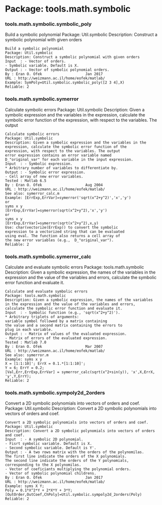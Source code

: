 # Package: tools.math.symbolic


### tools.math.symbolic.symbolic_poly

Build a symbolic polynomial Package: Util.symbolic Description: Construct a symbolic polynomial with given orders


    
    Build a symbolic polynomial  
    Package: Util.symbolic  
    Description: Construct a symbolic polynomial with given orders  
    Input  : - Vector of orders.  
    - Symbolic variable. Default is X.  
    Output : - Vector of symbolic polynomial orders.  
    By : Eran O. Ofek                    Jan 2017  
    URL : http://weizmann.ac.il/home/eofek/matlab/  
    Example: SymPoly=Util.symbolic.symbolic_poly([2 3 4],X)  
    Reliable: 2  
      
### tools.math.symbolic.symerror

Calculate symbolic errors Package: Util.symbolic Description: Given a symbolic expression and the variables in the expression, calculate the symbolic error function of the expression, with respect to the variables. The output


    
    Calculate symbolic errors  
    Package: Util.symbolic  
    Description: Given a symbolic expression and the variables in the  
    expression, calculate the symbolic error function of the  
    expression, with respect to the variables. The output  
    error expression contains an error variable named  
    D_"original_var" for each variable in the input expression.  
    Input  : - Symbolic expression.  
    * Arbitrary number of variables to differentiate by.  
    Output : - Symbolic error expression.  
    - Cell array of new error variables.  
    Tested : Matlab 6.5  
    By : Eran O. Ofek                    Aug 2004  
    URL : http://weizmann.ac.il/home/eofek/matlab/  
    See also: symerror_calc.m  
    Example: [ErrExp,ErrVar]=symerror('sqrt(x^2+y^2)','x','y')  
    or  
    syms x y  
    [ErrExp,ErrVar]=symerror(sqrt(x^2+y^2),'x','y')  
    or  
    syms x y  
    [ErrExp,ErrVar]=symerror(sqrt(x^2+y^2),x,y)  
    Use: char(vectorize(ErrExp)) to convert the symbolic  
    expression to a vectorized string that can be evaluated  
    using eval. The function also returns a cell array of  
    the new error variables (e.g.,  D_"original_var").  
    Reliable: 2  
      
### tools.math.symbolic.symerror_calc

Calculate and evaluate symbolic errors Package: tools.math.symbolic Description: Given a symbolic expression, the names of the variables in the expression and the value of the variables and errors, calculate the symbolic error function and evaluate it.


    
    Calculate and evaluate symbolic errors  
    Package: tools.math.symbolic  
    Description: Given a symbolic expression, the names of the variables  
    in the expression and the value of the variables and errors,  
    calculate the symbolic error function and evaluate it.  
    Input  : - Symbolic function (e.g., 'sqrt(x^2+y^2)').  
    * Arbitrary triplets of arguments:  
    variable symbol followed by a matrix containing  
    the value and a second matrix containing the errors to  
    plug in each variable.  
    Output : - Matrix of values of the evaluated expression.  
    - Matrix of errors of the evaluated expression.  
    Tested : Matlab 7.0  
    By : Eran O. Ofek                    Mar 2007  
    URL : http://weizmann.ac.il/home/eofek/matlab/  
    See also: symerror.m  
    Example: syms x y  
    X = [1:1:10]'; ErrX = 0.1.*[1:1:10]';  
    Y = 6; ErrY = 0.2;  
    [Val,Err,ErrExp,ErrVar] = symerror_calc(sqrt(x^2+sin(y)), 'x',X,ErrX, 'y',Y,ErrY);  
    Reliable: 2  
      
      
### tools.math.symbolic.sympoly2d_2orders

Convert a 2D symbolic polynomials into vectors of orders and coef. Package: Util.symbolic Description: Convert a 2D symbolic polynomials into vectors of orders and coef.


    
    Convert a 2D symbolic polynomials into vectors of orders and coef.  
    Package: Util.symbolic  
    Description: Convert a 2D symbolic polynomials into vectors of orders  
    and coef.  
    Input  : - A symbolic 2D polynomial.  
    - Fisrt symbolic variable. Default is X.  
    - Second symbolic variable. Default is Y'.  
    Output : - A two rows matrix with the orders of the polynomilas.  
    The first line indicate the orders of the X polynomials.  
    The second line indicate the orders of the Y polynomials,  
    corresponding to the X polynomilas.  
    - Vector of coeficiants multiplying the polynomial orders.  
    - Vector of symbolic polynomial childrens.  
    By : Eran O. Ofek                    Jan 2017  
    URL : http://weizmann.ac.il/home/eofek/matlab/  
    Example: syms X Y;  
    Poly = 0.1*X^2*Y + 2*X*Y + 3*Y;  
    [OutOrder,OutCoef,ChPoly]=Util.symbolic.sympoly2d_2orders(Poly)  
    Reliable: 2  
      
